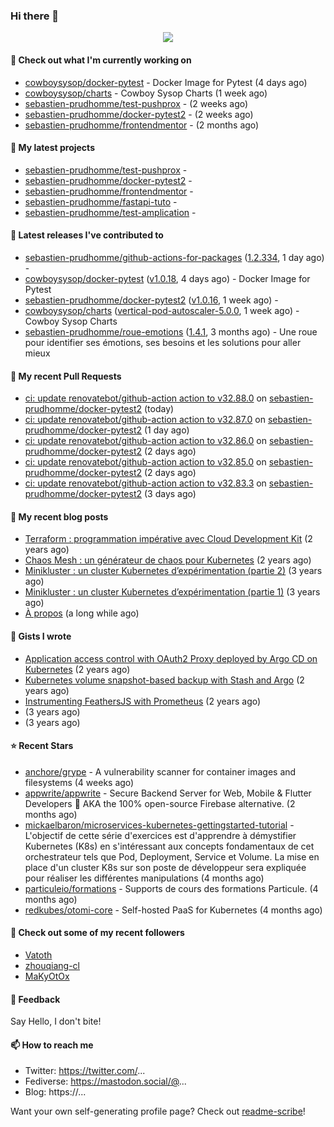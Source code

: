 ### Hi there 👋

<p align="center"><img src="https://github-readme-stats.vercel.app/api?username=sebastien-prudhomme&show_icons=true&locale=en"/></p>

#### 👷 Check out what I'm currently working on

- [cowboysysop/docker-pytest](https://github.com/cowboysysop/docker-pytest) - Docker Image for Pytest (4 days ago)
- [cowboysysop/charts](https://github.com/cowboysysop/charts) - Cowboy Sysop Charts (1 week ago)
- [sebastien-prudhomme/test-pushprox](https://github.com/sebastien-prudhomme/test-pushprox) -  (2 weeks ago)
- [sebastien-prudhomme/docker-pytest2](https://github.com/sebastien-prudhomme/docker-pytest2) -  (2 weeks ago)
- [sebastien-prudhomme/frontendmentor](https://github.com/sebastien-prudhomme/frontendmentor) -  (2 months ago)

#### 🌱 My latest projects

- [sebastien-prudhomme/test-pushprox](https://github.com/sebastien-prudhomme/test-pushprox) - 
- [sebastien-prudhomme/docker-pytest2](https://github.com/sebastien-prudhomme/docker-pytest2) - 
- [sebastien-prudhomme/frontendmentor](https://github.com/sebastien-prudhomme/frontendmentor) - 
- [sebastien-prudhomme/fastapi-tuto](https://github.com/sebastien-prudhomme/fastapi-tuto) - 
- [sebastien-prudhomme/test-amplication](https://github.com/sebastien-prudhomme/test-amplication) - 

#### 🔭 Latest releases I've contributed to

- [sebastien-prudhomme/github-actions-for-packages](https://github.com/sebastien-prudhomme/github-actions-for-packages) ([1.2.334](https://github.com/sebastien-prudhomme/github-actions-for-packages/releases/tag/1.2.334), 1 day ago) - 
- [cowboysysop/docker-pytest](https://github.com/cowboysysop/docker-pytest) ([v1.0.18](https://github.com/cowboysysop/docker-pytest/releases/tag/v1.0.18), 4 days ago) - Docker Image for Pytest
- [sebastien-prudhomme/docker-pytest2](https://github.com/sebastien-prudhomme/docker-pytest2) ([v1.0.16](https://github.com/sebastien-prudhomme/docker-pytest2/releases/tag/v1.0.16), 1 week ago) - 
- [cowboysysop/charts](https://github.com/cowboysysop/charts) ([vertical-pod-autoscaler-5.0.0](https://github.com/cowboysysop/charts/releases/tag/vertical-pod-autoscaler-5.0.0), 1 week ago) - Cowboy Sysop Charts
- [sebastien-prudhomme/roue-emotions](https://github.com/sebastien-prudhomme/roue-emotions) ([1.4.1](https://github.com/sebastien-prudhomme/roue-emotions/releases/tag/1.4.1), 3 months ago) - Une roue pour identifier ses émotions, ses besoins et les solutions pour aller mieux

#### 🔨 My recent Pull Requests

- [ci: update renovatebot/github-action action to v32.88.0](https://github.com/sebastien-prudhomme/docker-pytest2/pull/40) on [sebastien-prudhomme/docker-pytest2](https://github.com/sebastien-prudhomme/docker-pytest2) (today)
- [ci: update renovatebot/github-action action to v32.87.0](https://github.com/sebastien-prudhomme/docker-pytest2/pull/39) on [sebastien-prudhomme/docker-pytest2](https://github.com/sebastien-prudhomme/docker-pytest2) (1 day ago)
- [ci: update renovatebot/github-action action to v32.86.0](https://github.com/sebastien-prudhomme/docker-pytest2/pull/38) on [sebastien-prudhomme/docker-pytest2](https://github.com/sebastien-prudhomme/docker-pytest2) (2 days ago)
- [ci: update renovatebot/github-action action to v32.85.0](https://github.com/sebastien-prudhomme/docker-pytest2/pull/37) on [sebastien-prudhomme/docker-pytest2](https://github.com/sebastien-prudhomme/docker-pytest2) (2 days ago)
- [ci: update renovatebot/github-action action to v32.83.3](https://github.com/sebastien-prudhomme/docker-pytest2/pull/36) on [sebastien-prudhomme/docker-pytest2](https://github.com/sebastien-prudhomme/docker-pytest2) (3 days ago)

#### 📜 My recent blog posts

- [Terraform : programmation impérative avec Cloud Development Kit](https://www.cowboysysop.com/post/terraform-programmation-imperative-avec-cloud-development-kit/) (2 years ago)
- [Chaos Mesh : un générateur de chaos pour Kubernetes](https://www.cowboysysop.com/post/chaos-mesh-un-generateur-de-chaos-pour-kubernetes/) (2 years ago)
- [Minikluster : un cluster Kubernetes d’expérimentation (partie 2)](https://www.cowboysysop.com/post/minikluster-un-cluster-kubernetes-d-experimentation-partie-2/) (3 years ago)
- [Minikluster : un cluster Kubernetes d’expérimentation (partie 1)](https://www.cowboysysop.com/post/minikluster-un-cluster-kubernetes-d-experimentation-partie-1/) (3 years ago)
- [À propos](https://www.cowboysysop.com/page/a-propos/) (a long while ago)

#### 📓 Gists I wrote

- [Application access control with OAuth2 Proxy deployed by Argo CD on Kubernetes](https://gist.github.com/c90af146c465305087d5f5a55990ca71) (2 years ago)
- [Kubernetes volume snapshot-based backup with Stash and Argo](https://gist.github.com/c53e870dc6b4987fefa4c36ea9f1187c) (2 years ago)
- [Instrumenting FeathersJS with Prometheus](https://gist.github.com/93ab307c8c03a9c5fdb1ff728f413855) (2 years ago)
- [](https://gist.github.com/9827398f4f792569e56351ac56e80b80) (3 years ago)
- [](https://gist.github.com/064f0ea019c9ff37b71ebc023c0a0c6b) (3 years ago)

#### ⭐ Recent Stars

- [anchore/grype](https://github.com/anchore/grype) - A vulnerability scanner for container images and filesystems (4 weeks ago)
- [appwrite/appwrite](https://github.com/appwrite/appwrite) - Secure Backend Server for Web, Mobile &amp; Flutter Developers 🚀 AKA the 100% open-source Firebase alternative. (2 months ago)
- [mickaelbaron/microservices-kubernetes-gettingstarted-tutorial](https://github.com/mickaelbaron/microservices-kubernetes-gettingstarted-tutorial) - L&#39;objectif de cette série d&#39;exercices est d&#39;apprendre à démystifier Kubernetes (K8s) en s&#39;intéressant aux concepts fondamentaux de cet orchestrateur tels que Pod, Deployment, Service et Volume. La mise en place d&#39;un cluster K8s sur son poste de développeur sera expliquée pour réaliser les différentes manipulations (4 months ago)
- [particuleio/formations](https://github.com/particuleio/formations) - Supports de cours des formations Particule. (4 months ago)
- [redkubes/otomi-core](https://github.com/redkubes/otomi-core) - Self-hosted PaaS for Kubernetes (4 months ago)

#### 👯 Check out some of my recent followers

- [Vatoth](https://github.com/Vatoth)
- [zhouqiang-cl](https://github.com/zhouqiang-cl)
- [MaKyOtOx](https://github.com/MaKyOtOx)

#### 💬 Feedback

Say Hello, I don't bite!

#### 📫 How to reach me

- Twitter: https://twitter.com/...
- Fediverse: https://mastodon.social/@...
- Blog: https://...

Want your own self-generating profile page? Check out [readme-scribe](https://github.com/muesli/readme-scribe)!
